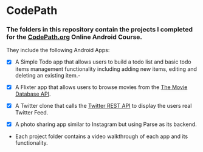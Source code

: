# CodePath 

### The folders in this repository contain the projects I completed for the [CodePath.org](https://codepath.org/) Online Android Course. 

They include the following Android Apps:

- [x] A Simple Todo app that allows users to build a todo list and basic todo items management functionality including adding new items, editing and deleting an existing item.-

- [x] A Flixter app that allows users to browse movies from the [The Movie Database API](http://docs.themoviedb.apiary.io/#). 

- [x] A Twitter clone that calls the [Twitter REST API](https://dev.twitter.com/rest/public) to display the users real Twitter Feed. 

- [x] A photo sharing app similar to Instagram but using Parse as its backend.


- Each project folder contains a video walkthrough of each app and its functionality. 
